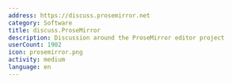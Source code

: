 ```yaml
---
address: https://discuss.prosemirror.net
category: Software
title: discuss.ProseMirror
description: Discussion around the ProseMirror editor project
userCount: 1902
icon: prosemirror.png
activity: medium
language: en
---
```

